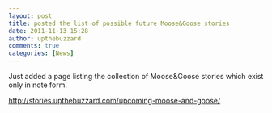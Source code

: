 ```yaml
---
layout: post
title: posted the list of possible future Moose&Goose stories
date: 2011-11-13 15:28
author: upthebuzzard
comments: true
categories: [News]
---
```

Just added a page listing the collection of Moose&amp;Goose stories which exist only in note form.

<a href="http://stories.upthebuzzard.com/upcoming-moose-and-goose/">http://stories.upthebuzzard.com/upcoming-moose-and-goose/</a>
